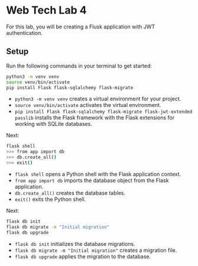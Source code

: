 # Web Tech Lab 4

For this lab, you will be creating a Flusk application with JWT authentication.

## Setup

Run the following commands in your terminal to get started:

```bash
python3 -m venv venv
source venv/bin/activate
pip install Flask flask-sqlalchemy flask-migrate
```

- `python3 -m venv venv` creates a virtual environment for your project.
- `source venv/bin/activate` activates the virtual environment.
- `pip install Flask flask-sqlalchemy flask-migrate flask-jwt-extended passlib` installs the Flask framework with the Flask extensions for working with SQLite databases.

Next:

```bash
flask shell
>>> from app import db
>>> db.create_all()
>>> exit()
```

- `flask shell` opens a Python shell with the Flask application context.
- `from app import db` imports the database object from the Flask application.
- `db.create_all()` creates the database tables.
- `exit()` exits the Python shell.

Next:

```bash
flask db init
flask db migrate -m "Initial migration"
flask db upgrade
```

- `flask db init` initializes the database migrations.
- `flask db migrate -m "Initial migration"` creates a migration file.
- `flask db upgrade` applies the migration to the database.
